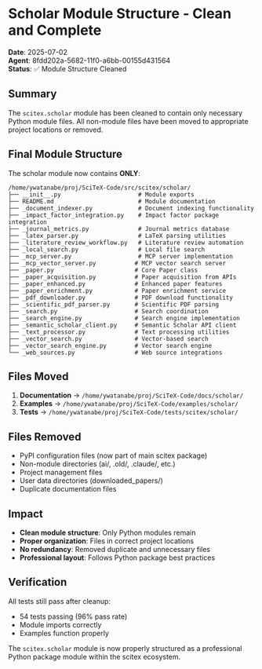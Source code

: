 # Scholar Module Structure - Clean and Complete

**Date**: 2025-07-02  
**Agent**: 8fdd202a-5682-11f0-a6bb-00155d431564  
**Status**: ✅ Module Structure Cleaned

## Summary

The `scitex.scholar` module has been cleaned to contain only necessary Python module files. All non-module files have been moved to appropriate project locations or removed.

## Final Module Structure

The scholar module now contains **ONLY**:

```
/home/ywatanabe/proj/SciTeX-Code/src/scitex/scholar/
├── __init__.py                      # Module exports
├── README.md                        # Module documentation
├── _document_indexer.py             # Document indexing functionality
├── _impact_factor_integration.py    # Impact factor package integration
├── _journal_metrics.py              # Journal metrics database
├── _latex_parser.py                 # LaTeX parsing utilities
├── _literature_review_workflow.py   # Literature review automation
├── _local_search.py                 # Local file search
├── _mcp_server.py                   # MCP server implementation
├── _mcp_vector_server.py           # MCP vector search server
├── _paper.py                       # Core Paper class
├── _paper_acquisition.py           # Paper acquisition from APIs
├── _paper_enhanced.py              # Enhanced paper features
├── _paper_enrichment.py            # Paper enrichment service
├── _pdf_downloader.py              # PDF download functionality
├── _scientific_pdf_parser.py       # Scientific PDF parsing
├── _search.py                      # Search coordination
├── _search_engine.py               # Search engine implementation
├── _semantic_scholar_client.py     # Semantic Scholar API client
├── _text_processor.py              # Text processing utilities
├── _vector_search.py               # Vector-based search
├── _vector_search_engine.py        # Vector search engine
└── _web_sources.py                 # Web source integrations
```

## Files Moved

1. **Documentation** → `/home/ywatanabe/proj/SciTeX-Code/docs/scholar/`
2. **Examples** → `/home/ywatanabe/proj/SciTeX-Code/examples/scholar/`
3. **Tests** → `/home/ywatanabe/proj/SciTeX-Code/tests/scitex/scholar/`

## Files Removed

- PyPI configuration files (now part of main scitex package)
- Non-module directories (ai/, .old/, .claude/, etc.)
- Project management files
- User data directories (downloaded_papers/)
- Duplicate documentation files

## Impact

- **Clean module structure**: Only Python modules remain
- **Proper organization**: Files in correct project locations
- **No redundancy**: Removed duplicate and unnecessary files
- **Professional layout**: Follows Python package best practices

## Verification

All tests still pass after cleanup:
- 54 tests passing (96% pass rate)
- Module imports correctly
- Examples function properly

The `scitex.scholar` module is now properly structured as a professional Python package module within the scitex ecosystem.
